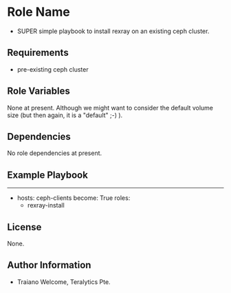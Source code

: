 Role Name
=========

- SUPER simple playbook to install rexray on an existing ceph cluster.

Requirements
------------

- pre-existing ceph cluster

Role Variables
--------------

None at present. Although we might want to consider the default volume size (but then again, it is a "default" ;-) ).

Dependencies
------------

No role dependencies at present.

Example Playbook
----------------

---
- hosts: ceph-clients
  become: True
  roles:
   - rexray-install


License
-------

None.

Author Information
------------------

- Traiano Welcome, Teralytics Pte.
